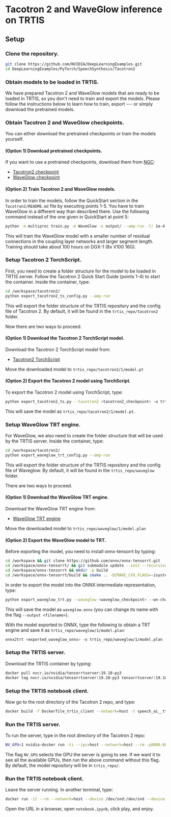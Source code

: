 
# Tacotron 2 and WaveGlow inference on TRTIS

## Setup

### Clone the repository.
```bash
git clone https://github.com/NVIDIA/DeepLearningExamples.git
cd DeepLearningExamples/PyTorch/SpeechSynthesis/Tacotron2
```

### Obtain models to be loaded in TRTIS.

We have prepared Tacotron 2 and WaveGlow models that are ready to be loaded in TRTIS,
so you don't need to train and export the models. Please follow the instructions 
below to learn how to train, export --- or simply download the pretrained models. 

### Obtain Tacotron 2 and WaveGlow checkpoints.

You can either download the pretrained checkpoints or train the models yourself.

#### (Option 1) Download pretrained checkpoints.

If you want to use a pretrained checkpoints, download them from [NGC](https://ngc.nvidia.com/catalog/models):

- [Tacotron2 checkpoint](https://ngc.nvidia.com/models/nvidia:tacotron2pyt_fp16)
- [WaveGlow checkpoint](https://ngc.nvidia.com/models/nvidia:waveglow256pyt_fp16)


#### (Option 2) Train Tacotron 2 and WaveGlow models.

In order to train the models, follow the QuickStart section in the `Tacotron2/README.md`
file by executing points 1-5. You have to train WaveGlow in a different way than described there. Use
the following command instead of the one given in QuickStart at point 5:

```bash
python -m multiproc train.py -m WaveGlow -o output/ --amp-run -lr 1e-4 --epochs 2001 --wn-channels 256 -bs 12 --segment-length 16000 --weight-decay 0 --grad-clip-thresh 65504.0 --cudnn-benchmark --cudnn-enabled --log-file output/nvlog.json
```

This will train the WaveGlow model with a smaller number of residual connections
in the coupling layer networks and larger segment length. Training should take 
about 100 hours on DGX-1 (8x V100 16G).

### Setup Tacotron 2 TorchScript.

First, you need to create a folder structure for the model to be loaded in TRTIS server.
Follow the Tacotron 2 Quick Start Guide (points 1-4) to start the container.
Inside the container, type:
```bash
cd /workspace/tacotron2/
python export_tacotron2_ts_config.py --amp-run
```

This will export the folder structure of the TRTIS repository and the config file of Tacotron 2. 
By default, it will be found in the `trtis_repo/tacotron2` folder.

Now there are two ways to proceed.

#### (Option 1) Download the Tacotron 2 TorchScript model.

Download the Tacotron 2 TorchScript model from:
- [Tacotron2 TorchScript](https://ngc.nvidia.com/models/nvidia:tacotron2pyt_jit_fp16)

Move the downloaded model to `trtis_repo/tacotron2/1/model.pt`

#### (Option 2) Export the Tacotron 2 model using TorchScript.

To export the Tacotron 2 model using TorchScript, type:
```bash
python export_tacotron2_ts.py --tacotron2 <tacotron2_checkpoint> -o trtis_repo/tacotron2/1/model.pt --amp-run
```

This will save the model as ``trtis_repo/tacotron2/1/model.pt``.

### Setup WaveGlow TRT engine.

For WaveGlow, we also need to create the folder structure that will be used by the TRTIS server. 
Inside the container, type:
```bash
cd /workspace/tacotron2/
python export_waveglow_trt_config.py --amp-run
```

This will export the folder structure of the TRTIS repository and the config file of Waveglow. 
By default, it will be found in the `trtis_repo/waveglow` folder.

There are two ways to proceed. 

#### (Option 1) Download the WaveGlow TRT engine.

Download the WaveGlow TRT engine from:
- [WaveGlow TRT engine](https://ngc.nvidia.com/models/nvidia:waveglow256pyt_trt_fp16)

Move the downloaded model to `trtis_repo/waveglow/1/model.plan`

#### (Option 2) Export the WaveGlow model to TRT.

Before exporting the model, you need to install onnx-tensorrt by typing:
```bash
cd /workspace && git clone https://github.com/onnx/onnx-tensorrt.git
cd /workspace/onnx-tensorrt/ && git submodule update --init --recursive
cd /workspace/onnx-tensorrt && mkdir -p build
cd /workspace/onnx-tensorrt/build && cmake .. -DCMAKE_CXX_FLAGS=-isystem\ /usr/local/cuda/include && make -j12 && make install
```

In order to export the model into the ONNX intermediate representation, type:

```bash
python export_waveglow_trt.py --waveglow <waveglow_checkpoint> --wn-channels 256 --amp-run
```

This will save the model as `waveglow.onnx` (you can change its name with the flag `--output <filename>`).

With the model exported to ONNX, type the following to obtain a TRT engine and save it as `trtis_repo/waveglow/1/model.plan`:

```bash
onnx2trt <exported_waveglow_onnx> -o trtis_repo/waveglow/1/model.plan -b 1 -w 8589934592
```

### Setup the TRTIS server.

Download the TRTIS container by typing:
```bash
docker pull nvcr.io/nvidia/tensorrtserver:19.10-py3
docker tag nvcr.io/nvidia/tensorrtserver:19.10-py3 tensorrtserver:19.10
```

### Setup the TRTIS notebook client.

Now go to the root directory of the Tacotron 2 repo, and type: 

```bash
docker build -f Dockerfile_trtis_client --network=host -t speech_ai__tts_only:demo .
```

### Run the TRTIS server.

To run the server, type in the root directory of the Tacotron 2 repo:
```bash
NV_GPU=1 nvidia-docker run -ti --ipc=host --network=host --rm -p8000:8000 -p8001:8001 -v $PWD/trtis_repo/:/models tensorrtserver:19.10 trtserver --model-store=/models --log-verbose 1
```

The flag `NV_GPU` selects the GPU the server is going to see. If we want it to see all the available GPUs, then run the above command without this flag.
By default, the model repository will be in `trtis_repo/`.

### Run the TRTIS notebook client.

Leave the server running. In another terminal, type:
```bash
docker run -it --rm --network=host --device /dev/snd:/dev/snd --device /dev/usb:/dev/usb speech_ai__tts_only:demo bash ./run_this.sh
```

Open the URL in a browser, open `notebook.ipynb`, click play, and enjoy.
